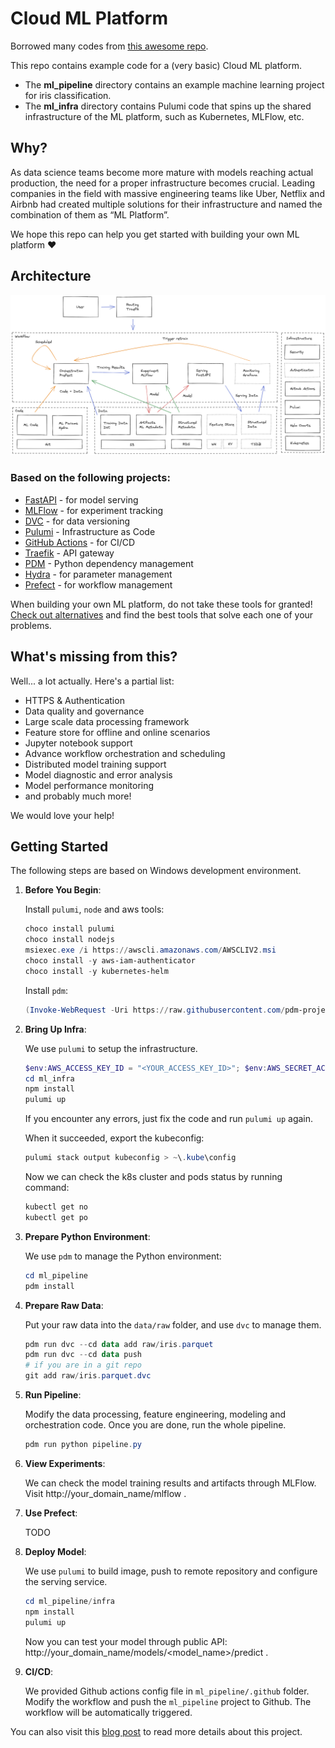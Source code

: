 # Cloud ML Platform

Borrowed many codes from [this awesome repo](https://github.com/aporia-ai/mlplatform-workshop).

This repo contains example code for a (very basic) Cloud ML platform.

 * The **ml_pipeline** directory contains an example machine learning project for iris classification.
 * The **ml_infra** directory contains Pulumi code that spins up the shared infrastructure of the ML platform, such as Kubernetes, MLFlow, etc.

## Why?

As data science teams become more mature with models reaching actual production, the need for a proper infrastructure becomes crucial. Leading companies in the field with massive engineering teams like Uber, Netflix and Airbnb had created multiple solutions for their infrastructure and named the combination of them as “ML Platform”.

We hope this repo can help you get started with building your own ML platform ❤️

## Architecture 

<img src="docs/cloud_ml_arch.png">

### Based on the following projects:

* [FastAPI](https://fastapi.tiangolo.com/) - for model serving
* [MLFlow](https://www.mlflow.org/) - for experiment tracking
* [DVC](https://dvc.org/) - for data versioning
* [Pulumi](https://www.pulumi.com/) - Infrastructure as Code
* [GitHub Actions](https://github.com/features/actions) - for CI/CD
* [Traefik](https://traefik.io/) - API gateway
* [PDM](https://pdm.fming.dev/) - Python dependency management
* [Hydra](https://hydra.cc/) - for parameter management
* [Prefect](https://www.prefect.io/) - for workflow management

When building your own ML platform, do not take these tools for granted! [Check out alternatives](https://mlops.toys) and find the best tools that solve each one of your problems.

## What's missing from this?

Well... a lot actually. Here's a partial list:

* HTTPS & Authentication
* Data quality and governance
* Large scale data processing framework
* Feature store for offline and online scenarios
* Jupyter notebook support
* Advance workflow orchestration and scheduling
* Distributed model training support
* Model diagnostic and error analysis
* Model performance monitoring
* and probably much more!

We would love your help!

## Getting Started

The following steps are based on Windows development environment.

1. **Before You Begin**:

    Install `pulumi`, `node` and aws tools:
   
    ```powershell
    choco install pulumi
    choco install nodejs
    msiexec.exe /i https://awscli.amazonaws.com/AWSCLIV2.msi
    choco install -y aws-iam-authenticator
    choco install -y kubernetes-helm
    ```
    
    Install `pdm`:

    ```powershell
    (Invoke-WebRequest -Uri https://raw.githubusercontent.com/pdm-project/pdm/main/install-pdm.py -UseBasicParsing).Content | python -
    ```

2. **Bring Up Infra**:

    We use `pulumi` to setup the infrastructure.

    ```powershell
    $env:AWS_ACCESS_KEY_ID = "<YOUR_ACCESS_KEY_ID>"; $env:AWS_SECRET_ACCESS_KEY = "<YOUR_SECRET_ACCESS_KEY>"
    cd ml_infra
    npm install
    pulumi up
    ```
   
    If you encounter any errors, just fix the code and run `pulumi up` again.

    When it succeeded, export the kubeconfig:

    ```powershell
    pulumi stack output kubeconfig > ~\.kube\config
    ```
   
    Now we can check the k8s cluster and pods status by running command:

    ```powershell
    kubectl get no
    kubectl get po
    ```

3. **Prepare Python Environment**:

    We use `pdm` to manage the Python environment:

    ```powershell
    cd ml_pipeline
    pdm install
    ```

4. **Prepare Raw Data**:

    Put your raw data into the `data/raw` folder, and use `dvc` to manage them.
   
    ```powershell
    pdm run dvc --cd data add raw/iris.parquet
    pdm run dvc --cd data push
    # if you are in a git repo
    git add raw/iris.parquet.dvc
    ```

5. **Run Pipeline**:

    Modify the data processing, feature engineering, modeling and orchestration code. Once you are done, run the whole pipeline.
   
    ```powershell
    pdm run python pipeline.py
    ```

6. **View Experiments**:

    We can check the model training results and artifacts through MLFlow. Visit http://your_domain_name/mlflow .
   
7. **Use Prefect**:

    TODO
   
8. **Deploy Model**:

    We use `pulumi` to build image, push to remote repository and configure the serving service.
   
    ```powershell
    cd ml_pipeline/infra
    npm install
    pulumi up
    ```
   
    Now you can test your model through public API: http://your_domain_name/models/<model_name>/predict .

8. **CI/CD**:

    We provided Github actions config file in `ml_pipeline/.github` folder. Modify the workflow and push the `ml_pipeline` project to Github. The workflow will be automatically triggered.


You can also visit this [blog post](https://zhuanlan.zhihu.com/p/383528646) to read more details about this project.
